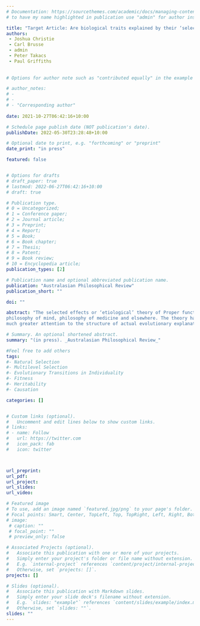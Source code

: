 ```yaml
---
# Documentation: https://sourcethemes.com/academic/docs/managing-content/ 
# to have my name highlighted in publication use "admin" for author instead of Pierrick Bourrat

title: "Target Article: Are biological traits explained by their ‘selected effect’ functions?"
authors:
 - Joshua Christie
 - Carl Brusse
 - admin
 - Peter Takacs
 - Paul Griffiths
 
 
# Options for author note such as "contributed equally" in the example below, assuming they are three authors, the third author is corresponding author.

# author_notes:
# - 
# - 
# - "Corresponding author"
 
date: 2021-10-27T06:42:16+10:00

# Schedule page publish date (NOT publication's date).
publishDate: 2022-05-30T23:28:48+10:00

# Optional date to print, e.g. "forthcoming" or "preprint"
date_print: "in press"

featured: false


# Options for drafts
# draft_paper: true
# lastmod: 2022-06-27T06:42:16+10:00
# draft: true

# Publication type.
# 0 = Uncategorized;
# 1 = Conference paper;
# 2 = Journal article;
# 3 = Preprint;
# 4 = Report;
# 5 = Book;
# 6 = Book chapter;
# 7 = Thesis;
# 8 = Patent;
# 9 = Book review;
# 10 = Encyclopedia article;
publication_types: [2]

# Publication name and optional abbreviated publication name.
publication: "Australasian Philosophical Review"
publication_short: ""

doi: ""

abstract: "The selected effects or ‘etiological’ theory of Proper function is a naturalistic and realist account of biological teleology. It is used to analyse normativity in philosophy of language,
philosophy of mind, philosophy of medicine and elsewhere. The theory has been developed with a simple and intuitive view of natural selection. Traits are selected because of their positive effects on the fitness of the organisms that have them. These ‘selected effects’ are the Proper functions of the traits. Proponents argue that this analysis of biological teleology has the unique advantage that the selected effect function of a trait is also a causal explanation of the trait: the trait exists because it performs this function. We show, however, that selected effect functions as currently defined explain the existence of traits only under highly restrictive assumptions about evolutionary dynamics. In many common scenarios in which traits evolve by natural selection, selected effect functions do not explain those traits. This is because definitions of selected effect function extract from any evolutionary scenario only the information that would be explanatorily relevant in the simple evolutionary scenario implicit in those definitions. When applied to more complex scenarios selected effect functions omit the key information that is explanatorily relevant in those scenarios. The assumptions required for selected effect functions to be explanatory are particularly unlikely to hold in the domain that its proponents care most about - the evolution of representation. A more adequate selected effects theory of Proper functions may be possible, but will require
much greater attention to the structure of actual evolutionary explanations."

# Summary. An optional shortened abstract.
summary: "(in press). _Australasian Philosophical Review_" 

#Feel free to add others
tags:
#- Natural Selection
#- Multilevel Selection
#- Evolutionary Transitions in Individuality
#- Fitness
#- Heritability
#- Causation

categories: []


# Custom links (optional).
#   Uncomment and edit lines below to show custom links.
# links:
# - name: Follow
#   url: https://twitter.com
#   icon_pack: fab
#   icon: twitter



url_preprint:
url_pdf:
url_project:
url_slides:
url_video:

# Featured image
# To use, add an image named `featured.jpg/png` to your page's folder. 
# Focal points: Smart, Center, TopLeft, Top, TopRight, Left, Right, BottomLeft, Bottom, BottomRight.
# image:
 # caption: ""
 # focal_point: ""
 # preview_only: false

# Associated Projects (optional).
#   Associate this publication with one or more of your projects.
#   Simply enter your project's folder or file name without extension.
#   E.g. `internal-project` references `content/project/internal-project/index.md`.
#   Otherwise, set `projects: []`.
projects: []

# Slides (optional).
#   Associate this publication with Markdown slides.
#   Simply enter your slide deck's filename without extension.
#   E.g. `slides: "example"` references `content/slides/example/index.md`.
#   Otherwise, set `slides: ""`.
slides: ""
---
```


